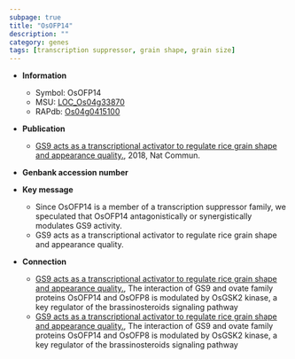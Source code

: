 ```yaml
---
subpage: true
title: "OsOFP14"
description: ""
category: genes
tags: [transcription suppressor, grain shape, grain size]
---
```


* **Information**  
    + Symbol: OsOFP14  
    + MSU: [LOC_Os04g33870](http://rice.plantbiology.msu.edu/cgi-bin/ORF_infopage.cgi?orf=LOC_Os04g33870)  
    + RAPdb: [Os04g0415100](http://rapdb.dna.affrc.go.jp/viewer/gbrowse_details/irgsp1?name=Os04g0415100)  

* **Publication**  
    + [GS9 acts as a transcriptional activator to regulate rice grain shape and appearance quality.](http://www.ncbi.nlm.nih.gov/pubmed?term=GS9+acts+as+a+transcriptional+activator+to+regulate+rice+grain+shape+and+appearance+quality.%5BTitle%5D), 2018, Nat Commun.

* **Genbank accession number**  

* **Key message**  
    + Since OsOFP14 is a member of a transcription suppressor family, we speculated that OsOFP14 antagonistically or synergistically modulates GS9 activity.
    + GS9 acts as a transcriptional activator to regulate rice grain shape and appearance quality.

* **Connection**  
    + [GS9 acts as a transcriptional activator to regulate rice grain shape and appearance quality.](http://www.ncbi.nlm.nih.gov/pubmed?term=GS9+acts+as+a+transcriptional+activator+to+regulate+rice+grain+shape+and+appearance+quality.%5BTitle%5D),  The interaction of GS9 and ovate family proteins OsOFP14 and OsOFP8 is modulated by OsGSK2 kinase, a key regulator of the brassinosteroids signaling pathway
    + [GS9 acts as a transcriptional activator to regulate rice grain shape and appearance quality.](http://www.ncbi.nlm.nih.gov/pubmed?term=GS9+acts+as+a+transcriptional+activator+to+regulate+rice+grain+shape+and+appearance+quality.%5BTitle%5D),  The interaction of GS9 and ovate family proteins OsOFP14 and OsOFP8 is modulated by OsGSK2 kinase, a key regulator of the brassinosteroids signaling pathway



